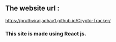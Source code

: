 ## The website url :
https://pruthvirajjadhav1.github.io/Crypto-Tracker/

### This site is made using React js.
